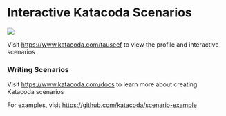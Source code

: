 # Interactive Katacoda Scenarios

[![](http://shields.katacoda.com/katacoda/tauseef/count.svg)](https://www.katacoda.com/tauseef "Get your profile on Katacoda.com")

Visit https://www.katacoda.com/tauseef to view the profile and interactive scenarios

### Writing Scenarios
Visit https://www.katacoda.com/docs to learn more about creating Katacoda scenarios

For examples, visit https://github.com/katacoda/scenario-example
